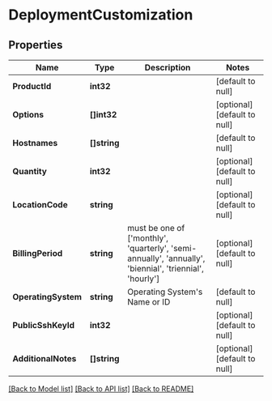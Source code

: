 # DeploymentCustomization

## Properties
Name | Type | Description | Notes
------------ | ------------- | ------------- | -------------
**ProductId** | **int32** |  | [default to null]
**Options** | **[]int32** |  | [optional] [default to null]
**Hostnames** | **[]string** |  | [default to null]
**Quantity** | **int32** |  | [optional] [default to null]
**LocationCode** | **string** |  | [optional] [default to null]
**BillingPeriod** | **string** | must be one of [&#39;monthly&#39;, &#39;quarterly&#39;, &#39;semi-annually&#39;, &#39;annually&#39;, &#39;biennial&#39;, &#39;triennial&#39;, &#39;hourly&#39;] | [optional] [default to null]
**OperatingSystem** | **string** | Operating System&#39;s Name or ID | [default to null]
**PublicSshKeyId** | **int32** |  | [optional] [default to null]
**AdditionalNotes** | **[]string** |  | [optional] [default to null]

[[Back to Model list]](../README.md#documentation-for-models) [[Back to API list]](../README.md#documentation-for-api-endpoints) [[Back to README]](../README.md)


